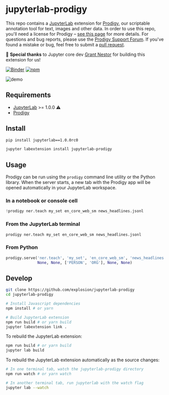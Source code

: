# jupyterlab-prodigy

This repo contains a [JupyterLab](https://jupyterlab.readthedocs.io/en/stable/)
extension for [Prodigy](https://prodi.gy), our scriptable annotation tool for
text, images and other data. In order to use this repo, you'll need a license for
Prodigy – [see this page](https://prodi.gy/buy) for more details. For questions
and bug reports, please use the [Prodigy Support Forum](https://support.prodi.gy).
If you've found a mistake or bug, feel free to submit a
[pull request](https://github.com/explosion/prodigy-recipes/pulls).

🙏 **Special thanks** to Jupyter core dev [Grant Nestor](https://www.grantnestor.com/)
for building this extension for us!

[![Binder](https://beta.mybinder.org/badge.svg)](https://mybinder.org/v2/gh/gnestor/jupyterlab-prodigy/master?urlpath=lab)
[![npm](https://img.shields.io/npm/v/jupyterlab-prodigy.svg?style=flat-square&logo=appveyor)](https://www.npmjs.com/package/jupyterlab-prodigy)

![demo](http://g.recordit.co/y0WM1ca9C8.gif)

## Requirements

- [JupyterLab](https://jupyterlab.readthedocs.io/en/stable/) >= 1.0.0 ⚠️
- [Prodigy](https://prodi.gy)

## Install

```bash
pip install jupyterlab==1.0.0rc0
```

```bash
jupyter labextension install jupyterlab-prodigy
```

## Usage

Prodigy can be run using the `prodigy` command line utility or the
Python library. When the server starts, a new tab with the Prodigy app will be opened automatically in your JupyterLab workspace.

### In a notebook or console cell

```python
!prodigy ner.teach my_set en_core_web_sm news_headlines.jsonl
```

### From the JupyterLab terminal

```bash
prodigy ner.teach my_set en_core_web_sm news_headlines.jsonl
```

### From Python

```python
prodigy.serve('ner.teach', 'my_set', 'en_core_web_sm', 'news_headlines.jsonl',
              None, None, ['PERSON', 'ORG'], None, None)
```

## Develop

```bash
git clone https://github.com/explosion/jupyterlab-prodigy
cd jupyterlab-prodigy

# Install Javascript dependencies
npm install # or yarn

# Build JupyterLab extension
npm run build # or yarn build
jupyter labextension link .
```

To rebuild the JupyterLab extension:

```bash
npm run build # or yarn build
jupyter lab build
```

To rebuild the JupyterLab extension automatically as the source changes:

```bash
# In one terminal tab, watch the jupyterlab-prodigy directory
npm run watch # or yarn watch

# In another terminal tab, run jupyterlab with the watch flag
jupyter lab --watch
```
